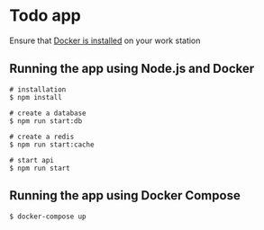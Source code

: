 # Todo app

Ensure that [Docker is installed](https://docs.docker.com/engine/install) on your work station

## Running the app using Node.js and Docker

```
# installation
$ npm install

# create a database
$ npm run start:db

# create a redis
$ npm run start:cache

# start api
$ npm run start
```

## Running the app using Docker Compose

```
$ docker-compose up
```
